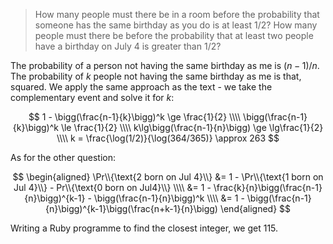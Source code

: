 > How many people must there be in a room before the probability that someone
> has the same birthday as you do is at least $1/2$? How many people must there
> be before the probability that at least two people have a birthday on July 4
> is greater than $1/2$?

The probability of a person not having the same birthday as me is $(n-1)/n$.
The probability of $k$ people not having the same birthday as me is that,
squared. We apply the same approach as the text - we take the complementary
event and solve it for $k$:

$$ 1 - \bigg(\frac{n-1}{k}\bigg)^k \ge \frac{1}{2} \\\\
   \bigg(\frac{n-1}{k}\bigg)^k \le \frac{1}{2} \\\\
   k\lg\bigg(\frac{n-1}{n}\bigg) \ge \lg\frac{1}{2} \\\\
   k = \frac{\log(1/2)}{\log(364/365)} \approx 263 $$

As for the other question:

$$ \begin{aligned}
   \Pr\\{\text{2 born on Jul 4}\\} &=
        1 - \Pr\\{\text{1 born on Jul 4}\\} - Pr\\{\text{0 born on Jul4}\\} \\\\
     &= 1 - \frac{k}{n}\bigg(\frac{n-1}{n}\bigg)^{k-1} - \bigg(\frac{n-1}{n}\bigg)^k \\\\
     &= 1 - \bigg(\frac{n-1}{n}\bigg)^{k-1}\bigg(\frac{n+k-1}{n}\bigg)
   \end{aligned} $$

Writing a Ruby programme to find the closest integer, we get 115.
